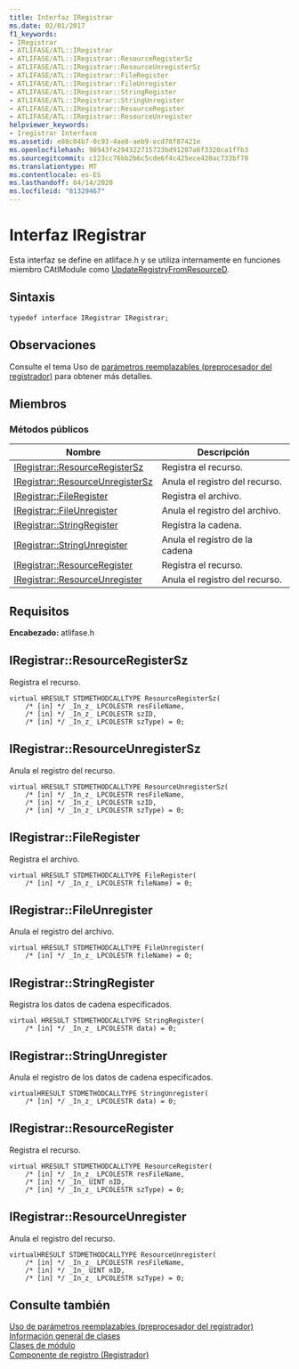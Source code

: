 ```yaml
---
title: Interfaz IRegistrar
ms.date: 02/01/2017
f1_keywords:
- IRegistrar
- ATLIFASE/ATL::IRegistrar
- ATLIFASE/ATL::IRegistrar::ResourceRegisterSz
- ATLIFASE/ATL::IRegistrar::ResourceUnregisterSz
- ATLIFASE/ATL::IRegistrar::FileRegister
- ATLIFASE/ATL::IRegistrar::FileUnregister
- ATLIFASE/ATL::IRegistrar::StringRegister
- ATLIFASE/ATL::IRegistrar::StringUnregister
- ATLIFASE/ATL::IRegistrar::ResourceRegister
- ATLIFASE/ATL::IRegistrar::ResourceUnregister
helpviewer_keywords:
- Iregistrar Interface
ms.assetid: e88c04b7-0c93-4ae8-aeb9-ecd78f87421e
ms.openlocfilehash: 98943fe294322715723bd91207a6f3320ca1ffb3
ms.sourcegitcommit: c123cc76bb2b6c5cde6f4c425ece420ac733bf70
ms.translationtype: MT
ms.contentlocale: es-ES
ms.lasthandoff: 04/14/2020
ms.locfileid: "81329467"
---
```

# <a name="iregistrar-interface"></a>Interfaz IRegistrar

Esta interfaz se define en atliface.h y se utiliza internamente en funciones miembro CAtlModule como [UpdateRegistryFromResourceD](catlmodule-class.md#updateregistryfromresourced).

## <a name="syntax"></a>Sintaxis

```
typedef interface IRegistrar IRegistrar;
```

## <a name="remarks"></a>Observaciones

Consulte el tema Uso de [parámetros reemplazables (preprocesador del registrador)](../../atl/using-replaceable-parameters-the-registrar-s-preprocessor.md) para obtener más detalles.

## <a name="members"></a>Miembros

### <a name="public-methods"></a>Métodos públicos

|Nombre|Descripción|
|----------|-----------------|
|[IRegistrar::ResourceRegisterSz](#resourceregistersz)|Registra el recurso. |
|[IRegistrar::ResourceUnregisterSz](#resourceunregistersz)| Anula el registro del recurso.|
|[IRegistrar::FileRegister](#fileregister)|Registra el archivo.|
|[IRegistrar::FileUnregister](#fileunregister)|Anula el registro del archivo.|
|[IRegistrar::StringRegister](#stringregister)|Registra la cadena.|
|[IRegistrar::StringUnregister](#stringunregister)|Anula el registro de la cadena|
|[IRegistrar::ResourceRegister](#resourceregister)|Registra el recurso.|
|[IRegistrar::ResourceUnregister](#resourceunregister)|Anula el registro del recurso.|

## <a name="requirements"></a>Requisitos

**Encabezado:** atlifase.h

## <a name="iregistrarresourceregistersz"></a><a name="resourceregistersz"></a>IRegistrar::ResourceRegisterSz

Registra el recurso.

```
virtual HRESULT STDMETHODCALLTYPE ResourceRegisterSz(
    /* [in] */ _In_z_ LPCOLESTR resFileName,
    /* [in] */ _In_z_ LPCOLESTR szID,
    /* [in] */ _In_z_ LPCOLESTR szType) = 0;
```

## <a name="iregistrarresourceunregistersz"></a><a name="resourceunregistersz"></a>IRegistrar::ResourceUnregisterSz

Anula el registro del recurso.

```
virtual HRESULT STDMETHODCALLTYPE ResourceUnregisterSz(
    /* [in] */ _In_z_ LPCOLESTR resFileName,
    /* [in] */ _In_z_ LPCOLESTR szID,
    /* [in] */ _In_z_ LPCOLESTR szType) = 0;
```

## <a name="iregistrarfileregister"></a><a name="fileregister"></a>IRegistrar::FileRegister

Registra el archivo.

```
virtual HRESULT STDMETHODCALLTYPE FileRegister(
    /* [in] */ _In_z_ LPCOLESTR fileName) = 0;
```

## <a name="iregistrarfileunregister"></a><a name="fileunregister"></a>IRegistrar::FileUnregister

Anula el registro del archivo.

```
virtual HRESULT STDMETHODCALLTYPE FileUnregister(
    /* [in] */ _In_z_ LPCOLESTR fileName) = 0;
```

## <a name="iregistrarstringregister"></a><a name="stringregister"></a>IRegistrar::StringRegister

Registra los datos de cadena especificados.

```
virtual HRESULT STDMETHODCALLTYPE StringRegister(
    /* [in] */ _In_z_ LPCOLESTR data) = 0;
```

## <a name="iregistrarstringunregister"></a><a name="stringunregister"></a>IRegistrar::StringUnregister

Anula el registro de los datos de cadena especificados.

```
virtualHRESULT STDMETHODCALLTYPE StringUnregister(
    /* [in] */ _In_z_ LPCOLESTR data) = 0;
```

## <a name="iregistrarresourceregister"></a><a name="resourceregister"></a>IRegistrar::ResourceRegister

Registra el recurso.

```
virtual HRESULT STDMETHODCALLTYPE ResourceRegister(
    /* [in] */ _In_z_ LPCOLESTR resFileName,
    /* [in] */ _In_ UINT nID,
    /* [in] */ _In_z_ LPCOLESTR szType) = 0;
```

## <a name="iregistrarresourceunregister"></a><a name="resourceunregister"></a>IRegistrar::ResourceUnregister

Anula el registro del recurso.

```
virtualHRESULT STDMETHODCALLTYPE ResourceUnregister(
    /* [in] */ _In_z_ LPCOLESTR resFileName,
    /* [in] */ _In_ UINT nID,
    /* [in] */ _In_z_ LPCOLESTR szType) = 0;
```

## <a name="see-also"></a>Consulte también

[Uso de parámetros reemplazables (preprocesador del registrador)](../../atl/using-replaceable-parameters-the-registrar-s-preprocessor.md)<br/>
[Información general de clases](../../atl/atl-class-overview.md)<br/>
[Clases de módulo](../../atl/atl-module-classes.md)<br/>
[Componente de registro (Registrador)](../../atl/atl-registry-component-registrar.md)
